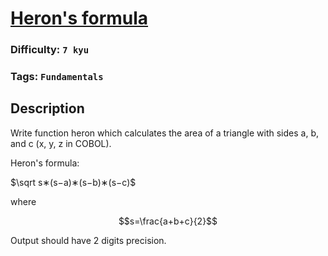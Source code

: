 # [Heron's formula](https://www.codewars.com/kata/57aa218e72292d98d500240f)

### Difficulty: `7 kyu`

### Tags: `Fundamentals`

## Description

Write function heron which calculates the area of a triangle with sides a, b, and c (x, y, z in COBOL).

Heron's formula:

$\sqrt s∗(s−a)∗(s−b)∗(s−c)$
​
 
where

$$s=\frac{a+b+c}{2}$$

Output should have 2 digits precision.